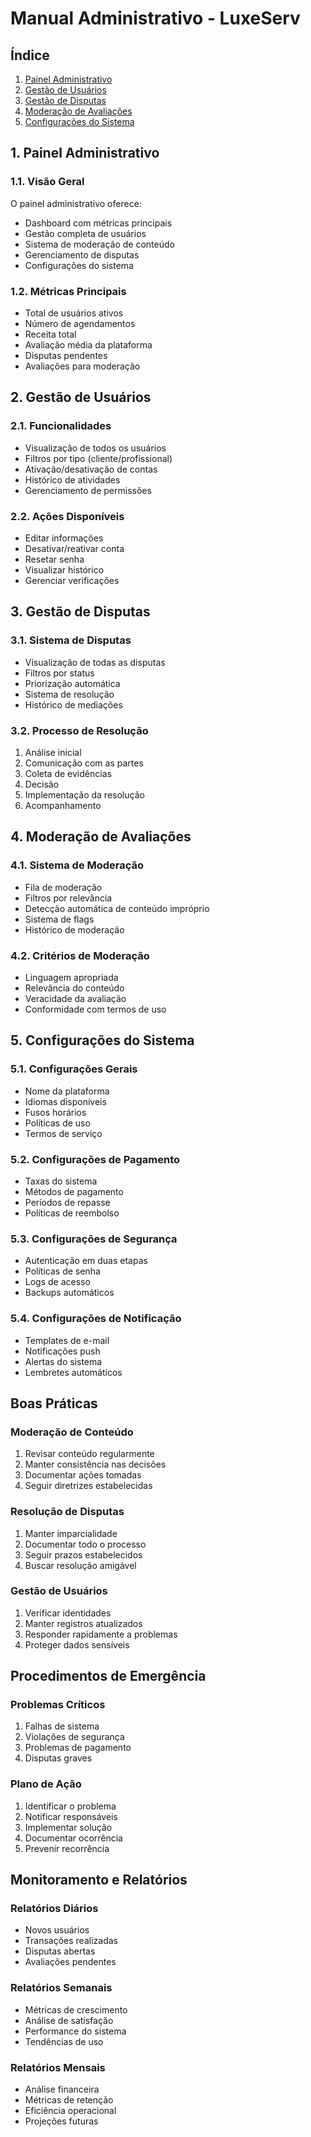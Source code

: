 # Manual Administrativo - LuxeServ

## Índice
1. [Painel Administrativo](#painel-administrativo)
2. [Gestão de Usuários](#gestao-de-usuarios)
3. [Gestão de Disputas](#gestao-de-disputas)
4. [Moderação de Avaliações](#moderacao-de-avaliacoes)
5. [Configurações do Sistema](#configuracoes-do-sistema)

## 1. Painel Administrativo

### 1.1. Visão Geral
O painel administrativo oferece:
- Dashboard com métricas principais
- Gestão completa de usuários
- Sistema de moderação de conteúdo
- Gerenciamento de disputas
- Configurações do sistema

### 1.2. Métricas Principais
- Total de usuários ativos
- Número de agendamentos
- Receita total
- Avaliação média da plataforma
- Disputas pendentes
- Avaliações para moderação

## 2. Gestão de Usuários

### 2.1. Funcionalidades
- Visualização de todos os usuários
- Filtros por tipo (cliente/profissional)
- Ativação/desativação de contas
- Histórico de atividades
- Gerenciamento de permissões

### 2.2. Ações Disponíveis
- Editar informações
- Desativar/reativar conta
- Resetar senha
- Visualizar histórico
- Gerenciar verificações

## 3. Gestão de Disputas

### 3.1. Sistema de Disputas
- Visualização de todas as disputas
- Filtros por status
- Priorização automática
- Sistema de resolução
- Histórico de mediações

### 3.2. Processo de Resolução
1. Análise inicial
2. Comunicação com as partes
3. Coleta de evidências
4. Decisão
5. Implementação da resolução
6. Acompanhamento

## 4. Moderação de Avaliações

### 4.1. Sistema de Moderação
- Fila de moderação
- Filtros por relevância
- Detecção automática de conteúdo impróprio
- Sistema de flags
- Histórico de moderação

### 4.2. Critérios de Moderação
- Linguagem apropriada
- Relevância do conteúdo
- Veracidade da avaliação
- Conformidade com termos de uso

## 5. Configurações do Sistema

### 5.1. Configurações Gerais
- Nome da plataforma
- Idiomas disponíveis
- Fusos horários
- Políticas de uso
- Termos de serviço

### 5.2. Configurações de Pagamento
- Taxas do sistema
- Métodos de pagamento
- Períodos de repasse
- Políticas de reembolso

### 5.3. Configurações de Segurança
- Autenticação em duas etapas
- Políticas de senha
- Logs de acesso
- Backups automáticos

### 5.4. Configurações de Notificação
- Templates de e-mail
- Notificações push
- Alertas do sistema
- Lembretes automáticos

## Boas Práticas

### Moderação de Conteúdo
1. Revisar conteúdo regularmente
2. Manter consistência nas decisões
3. Documentar ações tomadas
4. Seguir diretrizes estabelecidas

### Resolução de Disputas
1. Manter imparcialidade
2. Documentar todo o processo
3. Seguir prazos estabelecidos
4. Buscar resolução amigável

### Gestão de Usuários
1. Verificar identidades
2. Manter registros atualizados
3. Responder rapidamente a problemas
4. Proteger dados sensíveis

## Procedimentos de Emergência

### Problemas Críticos
1. Falhas de sistema
2. Violações de segurança
3. Problemas de pagamento
4. Disputas graves

### Plano de Ação
1. Identificar o problema
2. Notificar responsáveis
3. Implementar solução
4. Documentar ocorrência
5. Prevenir recorrência

## Monitoramento e Relatórios

### Relatórios Diários
- Novos usuários
- Transações realizadas
- Disputas abertas
- Avaliações pendentes

### Relatórios Semanais
- Métricas de crescimento
- Análise de satisfação
- Performance do sistema
- Tendências de uso

### Relatórios Mensais
- Análise financeira
- Métricas de retenção
- Eficiência operacional
- Projeções futuras